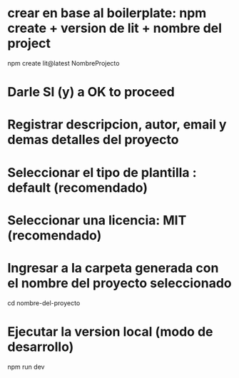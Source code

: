 # crear en base al boilerplate: npm create + version de lit + nombre del project
npm create lit@latest NombreProjecto

# Darle SI (y) a OK to proceed
# Registrar descripcion, autor, email y demas detalles del proyecto
# Seleccionar el tipo de plantilla : default (recomendado)
# Seleccionar una licencia: MIT (recomendado)
# Ingresar a la carpeta generada con el nombre del proyecto seleccionado

cd nombre-del-proyecto
# Ejecutar la version local (modo de desarrollo)
npm run dev